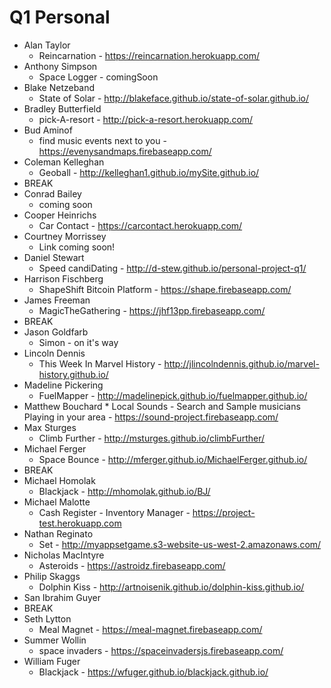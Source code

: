 # Q1 Personal

  * Alan Taylor
    * Reincarnation - https://reincarnation.herokuapp.com/
  * Anthony Simpson
    * Space Logger - comingSoon
  * Blake Netzeband
    * State of Solar - http://blakeface.github.io/state-of-solar.github.io/
  * Bradley Butterfield
    * pick-A-resort - http://pick-a-resort.herokuapp.com/
  * Bud Aminof
    * find music events next to you - https://evenysandmaps.firebaseapp.com/
  * Coleman Kelleghan
    * Geoball - http://kelleghan1.github.io/mySite.github.io/
  * BREAK
  * Conrad Bailey
    * coming soon
  * Cooper Heinrichs
    * Car Contact - https://carcontact.herokuapp.com/
  * Courtney Morrissey
    * Link coming soon!
  * Daniel Stewart
    * Speed candiDating - http://d-stew.github.io/personal-project-q1/
  * Harrison Fischberg
    * ShapeShift Bitcoin Platform - https://shape.firebaseapp.com/
  * James Freeman
    * MagicTheGathering - https://jhf13pp.firebaseapp.com/
  * BREAK
  * Jason Goldfarb
    * Simon - on it's way
  * Lincoln Dennis
    * This Week In Marvel History - http://jlincolndennis.github.io/marvel-history.github.io/
  * Madeline Pickering
    * FuelMapper - http://madelinepick.github.io/fuelmapper.github.io/
  *  Matthew Bouchard
    * Local Sounds - Search and Sample musicians Playing in your area - https://sound-project.firebaseapp.com/
  * Max Sturges
    * Climb Further - http://msturges.github.io/climbFurther/
  * Michael Ferger
    * Space Bounce - http://mferger.github.io/MichaelFerger.github.io/
  * BREAK
  * Michael Homolak
    * Blackjack - http://mhomolak.github.io/BJ/
  * Michael Malotte
    *  Cash Register - Inventory Manager  -  https://project-test.herokuapp.com
  * Nathan Reginato
    * Set - http://myappsetgame.s3-website-us-west-2.amazonaws.com/
  * Nicholas MacIntyre
    * Asteroids - https://astroidz.firebaseapp.com/
  * Philip Skaggs
    * Dolphin Kiss - http://artnoisenik.github.io/dolphin-kiss.github.io/
  * San Ibrahim Guyer
  * BREAK
  * Seth Lytton
    * Meal Magnet - https://meal-magnet.firebaseapp.com/
  * Summer Wollin
    * space invaders - https://spaceinvadersjs.firebaseapp.com/
  * William Fuger
    * Blackjack - https://wfuger.github.io/blackjack.github.io/
